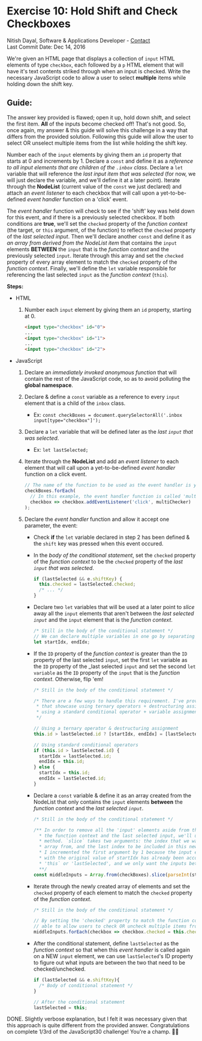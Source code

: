 # Exercise 10: Hold Shift and Check Checkboxes
Nitish Dayal, Software & Applications Developer - [Contact](http://nitishdayal.me)  
Last Commit Date: Dec 14, 2016

We're given an HTML page that displays a collection of `input` HTML elements
  of type `checkbox`, each followed by a `p` HTML element that will have it's
  text contents striked through when an input is checked. Write the necessary
  JavaScript code to allow a user to select **multiple** items while holding down
  the shift key.

## Guide:

The answer key provided is flawed; open it up, hold down shift, and select the first
  item. **All** of the inputs become checked off! That's not good. So, once again,
  my answer & this guide will solve this challenge in a way that differs from the
  provided solution. Following this guide will allow the user to select OR unselect
  multiple items from the list while holding the shift key.

Number each of the `input` elements by giving them an `id` property that starts
  at 0 and increments by 1. Declare a `const` and define it as a _reference to all 
  input elements that are children of the `.inbox` class_. Declare a `let` variable
  that will reference the _last input item that was selected_ (for now, we will just
  declare the variable, and we'll define it at a later point). Iterate through the 
  **NodeList** (current value of the `const` we just declared) and attach an 
  _event listener_ to each checkbox that will call upon a yet-to-be-defined _event handler_ 
  function on a 'click' event. 
  
The _event handler_ function will check to see if the 'shift' key was held down for this 
  event, and if there is a previously selected checkbox. If both conditions are **true**, 
  we'll set the `checked` property of the _function context_ (the target, or `this` 
  argument, of the function) to reflect the `checked` property of the _last selected input_.
  Then we'll declare another `const` and define it as _an array from derived from the 
  NodeList item_ that contains the `input` elements **BETWEEN** the `input` that is the
  _function context_ and the previously selected `input`. Iterate through this array and 
  set the `checked` property of every array element to match the `checked` property of
  the _function context_. Finally, we'll define the `let` variable responsible for referencing
  the last selected `input` as the _function context_ (`this`).

**Steps:**

- HTML
  1. Number each `input` element by giving them an `id` property, starting at 0.
      
        ```html
        <input type="checkbox" id="0">
        ...
        <input type="checkbox" id="1">
        ...
        <input type="checkbox" id="2">
        ```

- JavaScript
  1. Declare an _immediately invoked anonymous function_ that will contain the rest
    of the JavaScript code, so as to avoid polluting the **global namespace**.
  
  2. Declare & define a `const` variable as a reference to every `input` element
    that is a child of the `inbox` class.

        - Ex: `const checkBoxes = document.querySelectorAll('.inbox input[type="checkbox"]');`
  
  3. Declare a `let` variable that will be defined later as the _last `input` that was selected_.
        
        - Ex: `let lastSelected;`

  4. Iterate through the **NodeList** and add an _event listener_ to each element that will
    call upon a yet-to-be-defined _event handler_ function on a click event.

        ```JavaScript
        // The name of the function to be used as the event handler is your choice.
        checkBoxes.forEach(
          // In this example, the event handler function is called 'multiChecker'
          checkbox => checkbox.addEventListener('click', multiChecker)
        );
        ```

  5. Declare the _event handler_ function and allow it accept one parameter, the event:
       
       - Check **if** the `let` variable declared in step 2 has been defined & the `shift` key
        was pressed when this event occured.
      
      - In the _body of the conditional statement_, set the `checked` property of the
        _function context_ to be the `checked` property of the _last `input` that was selected_.

          ```JavaScript
          if (lastSelected && e.shiftKey) {
            this.checked = lastSelected.checked;
            /* ... */
          }
          ```
      
      - Declare two `let` variables that will be used at a later point to
        _slice_ away all the `input` elements that aren't between the _last
        selected `input`_ and the `input` element that is the _function context_.

          ```JavaScript
          /* Still in the body of the conditional statement */
          // We can declare multiple variables in one go by separating them with commas
          let startIdx, endIdx;
          ```

      - If the `ID` property of the _function context_ is greater than the `ID` property
        of the last selected `input`, set the first `let` variable as the `ID` property
        of the _last selected `input` and set the second `let variable` as the `ID` property
        of the `input` that is the _function context_. Otherwise, flip 'em!

          ```JavaScript
          /* Still in the body of the conditional statement */

          /* There are a few ways to handle this requirement. I've provided examples
           * that showcase using ternary operators + destructuring assignments, and
           * using a standard conditional operator + variable assignments.
           */

          // Using a ternary operator & destructuring assignment
          this.id > lastSelected.id ? [startIdx, endIdx] = [lastSelected.id, this.id] : [startIdx, endIdx] = [this.id, lastSelected.id];

          // Using standard conditional operators
          if (this.id > lastSelected.id) {
            startIdx = lastSelected.id;
            endIdx = this.id;
          } else {
            startIdx = this.id;
            endIdx = lastSelected.id;
          }
          ```

      - Declare a `const` variable & define it as an array created from the NodeList
        that only contains the `input` elements **between** the _function context_ and the
        _last selected `input`_.

          ```JavaScript
          /* Still in the body of the conditional statement */

          /** In order to remove all the 'input' elements aside from the ones in between
            * the function context and the last selected input, we'll use the `slice`
            * method. `slice` takes two arguments: the index that we want to slice our
            * array from, and the last index to be included in this new sliced portion.
            * I incremented the first argument by 1 because the input element associated
            * with the original value of startIdx has already been accounted for (it's either
            * 'this` or 'lastSelected', and we only want the inputs between those two).
            **/
          const middleInputs = Array.from(checkBoxes).slice(parseInt(startIdx) + 1, endIdx);
          ```

      - Iterate through the newly created array of elements and set the `checked` property
        of each element to match the `checked` property of the _function context_.

          ```JavaScript
          /* Still in the body of the conditional statement */

          // By setting the 'checked' property to match the function context, we're
          // able to allow users to check OR uncheck multiple items from the list. WOOOO!
          middleInputs.forEach(checkbox => checkbox.checked = this.checked);
          ```
      - After the conditional statement, define `lastSelected` as the _function context_
        so that when this _event handler_ is called again on a NEW `input` element,
        we can use `lastSelected`'s ID property to figure out what inputs are between the
        two that need to be checked/unchecked.

        ```JavaScript
        if (lastSelected && e.shiftKey){
          /* Body of conditional statement */
        }

        // After the conditional statement
        lastSelected = this;
        ```

DONE. Slightly verbose explanation, but I felt it was necessary given that this approach
  is quite different from the provided answer. Congratulations on complete 1/3rd of the
  JavaScript30 challenge! You're a champ. 💪💪
